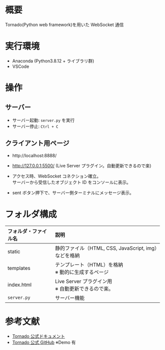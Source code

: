 # 概要

Tornado(Python web framework)を用いた WebSocket 通信

# 実行環境

- Anaconda (Python3.8.12 + ライブラリ群)
- VSCode

# 操作

## サーバー

- サーバー起動: `server.py` を実行
- サーバー停止: `Ctrl + C`

## クライアント用ページ

- http://localhost:8888/
- http://127.0.0.1:5500/ (Live Server プラグイン。自動更新できるので楽)

- アクセス時、WebSocket コネクション確立。<br>
  サーバーから受信したオブジェクト ID をコンソールに表示。<br>

- sent ボタン押下で、サーバー側ターミナルにメッセージ表示。

# フォルダ構成

| フォルダ・ファイル名 | 説明                                                  |
| :------------------- | :---------------------------------------------------- |
| static               | 静的ファイル（HTML, CSS, JavaScript, img）などを格納  |
| templates            | テンプレート（HTML）を格納 <br>※ 動的に生成するページ |
| index.html           | Live Server プラグイン用<br>※ 自動更新できるので楽。  |
| `server.py`          | サーバー機能                                          |

# 参考文献

- [Tornado 公式ドキュメント](https://www.tornadoweb.org/en/stable/)
- [Tornado 公式 GitHub](https://github.com/tornadoweb/tornado/tree/stable)
  ※Demo 有

